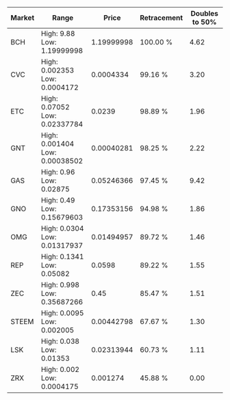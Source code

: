 | Market | Range | Price| Retracement | Doubles to 50% |
| --- | --- | --- | --- | --- |
| BCH | High: 9.88<br />Low: 1.19999998 | 1.19999998 | 100.00 % | 4.62 |
| CVC | High: 0.002353<br />Low: 0.0004172 | 0.0004334 | 99.16 % | 3.20 |
| ETC | High: 0.07052<br />Low: 0.02337784 | 0.0239 | 98.89 % | 1.96 |
| GNT | High: 0.001404<br />Low: 0.00038502 | 0.00040281 | 98.25 % | 2.22 |
| GAS | High: 0.96<br />Low: 0.02875 | 0.05246366 | 97.45 % | 9.42 |
| GNO | High: 0.49<br />Low: 0.15679603 | 0.17353156 | 94.98 % | 1.86 |
| OMG | High: 0.0304<br />Low: 0.01317937 | 0.01494957 | 89.72 % | 1.46 |
| REP | High: 0.1341<br />Low: 0.05082 | 0.0598 | 89.22 % | 1.55 |
| ZEC | High: 0.998<br />Low: 0.35687266 | 0.45 | 85.47 % | 1.51 |
| STEEM | High: 0.0095<br />Low: 0.002005 | 0.00442798 | 67.67 % | 1.30 |
| LSK | High: 0.038<br />Low: 0.01353 | 0.02313944 | 60.73 % | 1.11 |
| ZRX | High: 0.002<br />Low: 0.0004175 | 0.001274 | 45.88 % | 0.00 |

